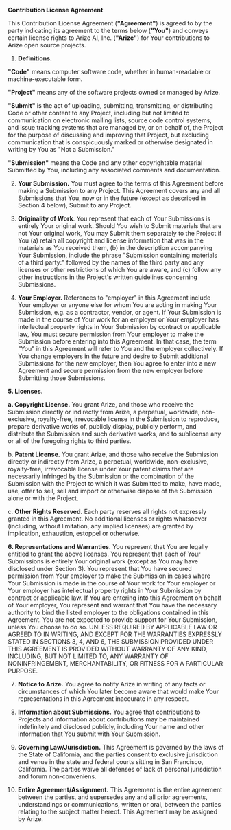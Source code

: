**Contribution License Agreement**

This Contribution License Agreement (**"Agreement"**) is agreed to by
the party indicating its agreement to the terms below (**"You"**) and
conveys certain license rights to Arize AI, Inc. (**"Arize"**) for Your
contributions to Arize open source projects.

1.  **Definitions.**

**"Code"** means computer software code, whether in human-readable or
machine-executable form.

**"Project"** means any of the software projects owned or managed by
Arize.

**"Submit"** is the act of uploading, submitting, transmitting, or
distributing Code or other content to any Project, including but not
limited to communication on electronic mailing lists, source code
control systems, and issue tracking systems that are managed by, or on
behalf of, the Project for the purpose of discussing and improving that
Project, but excluding communication that is conspicuously marked or
otherwise designated in writing by You as "Not a Submission."

**"Submission"** means the Code and any other copyrightable material
Submitted by You, including any associated comments and documentation.

2.  **Your Submission.** You must agree to the terms of this Agreement
    before making a Submission to any Project. This Agreement covers any
    and all Submissions that You, now or in the future (except as
    described in Section 4 below), Submit to any Project.

3.  **Originality of Work**. You represent that each of Your Submissions
    is entirely Your original work. Should You wish to Submit materials
    that are not Your original work, You may Submit them separately to
    the Project if You (a) retain all copyright and license information
    that was in the materials as You received them, (b) in the
    description accompanying Your Submission, include the phrase
    "Submission containing materials of a third party:" followed by the
    names of the third party and any licenses or other restrictions of
    which You are aware, and (c) follow any other instructions in the
    Project's written guidelines concerning Submissions.

4.  **Your Employer.** References to "employer" in this Agreement
    include Your employer or anyone else for whom You are acting in
    making Your Submission, e.g. as a contractor, vendor, or agent. If
    Your Submission is made in the course of Your work for an employer
    or Your employer has intellectual property rights in Your Submission
    by contract or applicable law, You must secure permission from Your
    employer to make the Submission before entering into this Agreement.
    In that case, the term "You" in this Agreement will refer to You and
    the employer collectively. If You change employers in the future and
    desire to Submit additional Submissions for the new employer, then
    You agree to enter into a new Agreement and secure permission from
    the new employer before Submitting those Submissions.

**5. Licenses.**

**a. Copyright License.** You grant Arize, and those who receive the
Submission directly or indirectly from Arize, a perpetual, worldwide,
non-exclusive, royalty-free, irrevocable license in the Submission to
reproduce, prepare derivative works of, publicly display, publicly
perform, and distribute the Submission and such derivative works, and to
sublicense any or all of the foregoing rights to third parties.

b.  **Patent License.** You grant Arize, and those who receive the
    Submission directly or indirectly from Arize, a perpetual,
    worldwide, non-exclusive, royalty-free, irrevocable license under
    Your patent claims that are necessarily infringed by the Submission
    or the combination of the Submission with the Project to which it
    was Submitted to make, have made, use, offer to sell, sell and
    import or otherwise dispose of the Submission alone or with the
    Project.

c.  **Other Rights Reserved.** Each party reserves all rights not
    expressly granted in this Agreement. No additional licenses or
    rights whatsoever (including, without limitation, any implied
    licenses) are granted by implication, exhaustion, estoppel or
    otherwise.

**6. Representations and Warranties.** You represent that You are
legally entitled to grant the above licenses. You represent that each of
Your Submissions is entirely Your original work (except as You may have
disclosed under Section 3). You represent that You have secured
permission from Your employer to make the Submission in cases where Your
Submission is made in the course of Your work for Your employer or Your
employer has intellectual property rights in Your Submission by contract
or applicable law. If You are entering into this Agreement on behalf of
Your employer, You represent and warrant that You have the necessary
authority to bind the listed employer to the obligations contained in
this Agreement. You are not expected to provide support for Your
Submission, unless You choose to do so. UNLESS REQUIRED BY APPLICABLE
LAW OR AGREED TO IN WRITING, AND EXCEPT FOR THE WARRANTIES EXPRESSLY
STATED IN SECTIONS 3, 4, AND 6, THE SUBMISSION PROVIDED UNDER THIS
AGREEMENT IS PROVIDED WITHOUT WARRANTY OF ANY KIND, INCLUDING, BUT NOT
LIMITED TO, ANY WARRANTY OF NONINFRINGEMENT, MERCHANTABILITY, OR FITNESS
FOR A PARTICULAR PURPOSE.

7.  **Notice to Arize.** You agree to notify Arize in writing of any
    facts or circumstances of which You later become aware that would
    make Your representations in this Agreement inaccurate in any
    respect.

8.  **Information about Submissions.** You agree that contributions to
    Projects and information about contributions may be maintained
    indefinitely and disclosed publicly, including Your name and other
    information that You submit with Your Submission.

9.  **Governing Law/Jurisdiction.** This Agreement is governed by the
    laws of the State of California, and the parties consent to
    exclusive jurisdiction and venue in the state and federal courts
    sitting in San Francisco, California. The parties waive all defenses
    of lack of personal jurisdiction and forum non-conveniens.

10. **Entire Agreement/Assignment.** This Agreement is the entire
    agreement between the parties, and supersedes any and all prior
    agreements, understandings or communications, written or oral,
    between the parties relating to the subject matter hereof. This
    Agreement may be assigned by Arize.
